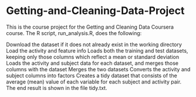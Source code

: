 # Getting-and-Cleaning-Data-Project

This is the course project for the Getting and Cleaning Data Coursera course. The R script, run_analysis.R, does the following:

  Download the dataset if it does not already exist in the working directory
  Load the activity and feature info
  Loads both the training and test datasets, keeping only those columns which reflect a mean or standard deviation
  Loads the activity and subject data for each dataset, and merges those columns with the dataset
  Merges the two datasets
  Converts the activity and subject columns into factors
  Creates a tidy dataset that consists of the average (mean) value of each variable for each subject and activity pair.
The end result is shown in the file tidy.txt.
